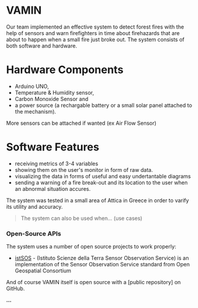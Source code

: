 # VAMIN

Our team implemented an effective system to detect forest fires with the help of sensors and warn firefighters in time about firehazards that are about to happen when a small fire just broke out. The system consists of both software and hardware.

# Hardware Components
 - Arduino UNO, 
 - Temperature & Humidity sensor, 
 - Carbon Monoxide Sensor and 
 - a power source (a rechargable battery or a small solar panel attached to the mechanism). 
 
More sensors can be attached if wanted (ex Air Flow Sensor)

# Software Features

 - receiving metrics of 3-4 variables 
 - showing them on the user's monitor in form of raw data. 
 - visualizing the data in forms of useful and easy undertantable diagrams 
 - sending a warning of a fire break-out and its location to the user when an abnormal situation accures.  

The system was tested in a small area of Attica in Greece in order to varify its utility and accuracy.


> The system can also be used when... (use cases)
> 


### Open-Source APIs

The system uses a number of open source projects to work properly:

* [istSOS] - (Istituto Scienze della Terra Sensor Observation Service) is an implementation of the Sensor Observation Service standard from Open Geospatial Consortium

And of course VAMIN itself is open source with a [public repository] on GitHub.




**...**

[//]: # (These are reference links used in the body of this note and get stripped out when the markdown processor does its job. There is no need to format nicely because it shouldn't be seen. http://stackoverflow.com/questions/4823468/store-comments-in-markdown-syntax)

 [istSOS]: <http://istsos.org/index.html>
  
